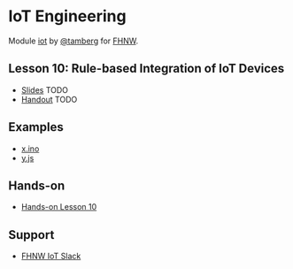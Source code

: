 # IoT Engineering
Module [iot](https://www.fhnw.ch/de/studium/module/9280188) by [@tamberg](https://twitter.com/tamberg) for [FHNW](https://www.fhnw.ch/).

## Lesson 10: Rule-based Integration of IoT Devices
- [Slides](http://www.tamberg.org/fhnw/2019/IoT10RuleBasedIntegration.pdf) TODO
- [Handout](http://www.tamberg.org/fhnw/2019/IoT10RuleBasedIntegrationHandout.pdf) TODO

## Examples
- [x.ino](x.ino)
- [y.js](y.js)

## Hands-on
- [Hands-on Lesson 10](../../../../fhnw-iot-work-10/blob/master/README.md)

## Support
- [FHNW IoT Slack](https://fhnw-iot.slack.com/)
